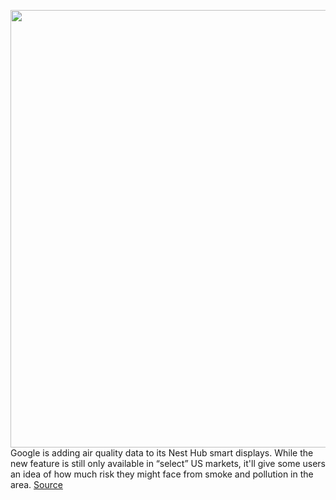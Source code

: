 <img src='https://cdn.vox-cdn.com/thumbor/-1a24aIOVwpatueRs0kbxyiHfQM=/0x0:5160x3516/1200x800/filters:focal(2168x1346:2992x2170)/cdn.vox-cdn.com/uploads/chorus_image/image/69721794/1147623879.0.jpg' width='700px' /><br/>
Google is adding air quality data to its Nest Hub smart displays. While the new feature is still only available in “select” US markets, it'll give some users an idea of how much risk they might face from smoke and pollution in the area.
<a href='https://www.theverge.com/2021/8/13/22623397/google-nest-hubs-air-pollution-smoke-alert-feature'> Source <a/>
